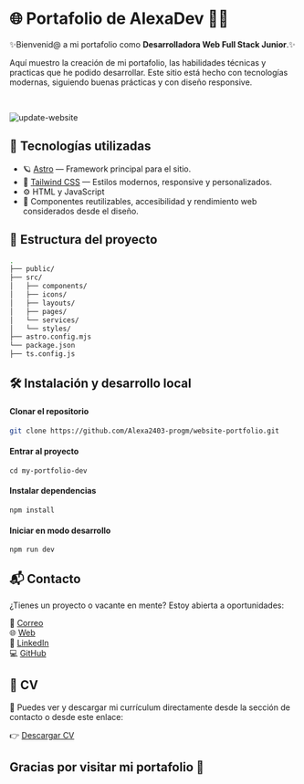 # 🌐 Portafolio de AlexaDev 👩‍💻

✨Bienvenid@ a mi portafolio como **Desarrolladora Web Full Stack Junior**.✨ 

Aquí muestro la creación de mi portafolio, las habilidades técnicas y practicas que he podido desarrollar. 
Este sitio está hecho con tecnologías modernas, siguiendo buenas prácticas y con diseño responsive.

<br>

![update-website](https://github.com/user-attachments/assets/39dafce4-2d9d-487d-a874-f0fadaa2380a)

## 🚀 Tecnologías utilizadas

- 🪐 [Astro](https://astro.build/) — Framework principal para el sitio.
- 🎨 [Tailwind CSS](https://tailwindcss.com/) — Estilos modernos, responsive y personalizados.
- ⚙️ HTML y JavaScript
- 📂 Componentes reutilizables, accesibilidad y rendimiento web considerados desde el diseño.



## 📁 Estructura del proyecto

```bash
.
├── public/               
├── src/
│   ├── components/       
│   ├── icons/            
│   ├── layouts/          
│   ├── pages/           
│   └── services/
│   └── styles/                     
├── astro.config.mjs      
└── package.json
├── ts.config.js   

```

## 🛠 Instalación y desarrollo local

#### Clonar el repositorio
```bash
git clone https://github.com/Alexa2403-progm/website-portfolio.git
```

#### Entrar al proyecto
```
cd my-portfolio-dev
```

#### Instalar dependencias
```
npm install
```

#### Iniciar en modo desarrollo
```
npm run dev
```

## 📬 Contacto

¿Tienes un proyecto o vacante en mente? Estoy abierta a oportunidades:

📧 [Correo](alexmaryrangel@gmail.com) <br>
🌐 [Web](alexadev.dev) <br>
💼 [LinkedIn](https://linkedin.com/in/alexmary-rangel-825300121) <br>
💻 [GitHub](https://github.com/Alexa2403-progm)

## 🧾 CV

👀 Puedes ver y descargar mi currículum directamente desde la sección de contacto o desde este enlace:

👉 [Descargar CV](./public/CV_Developer.pdf)
<br>



## Gracias por visitar mi portafolio 🙌
